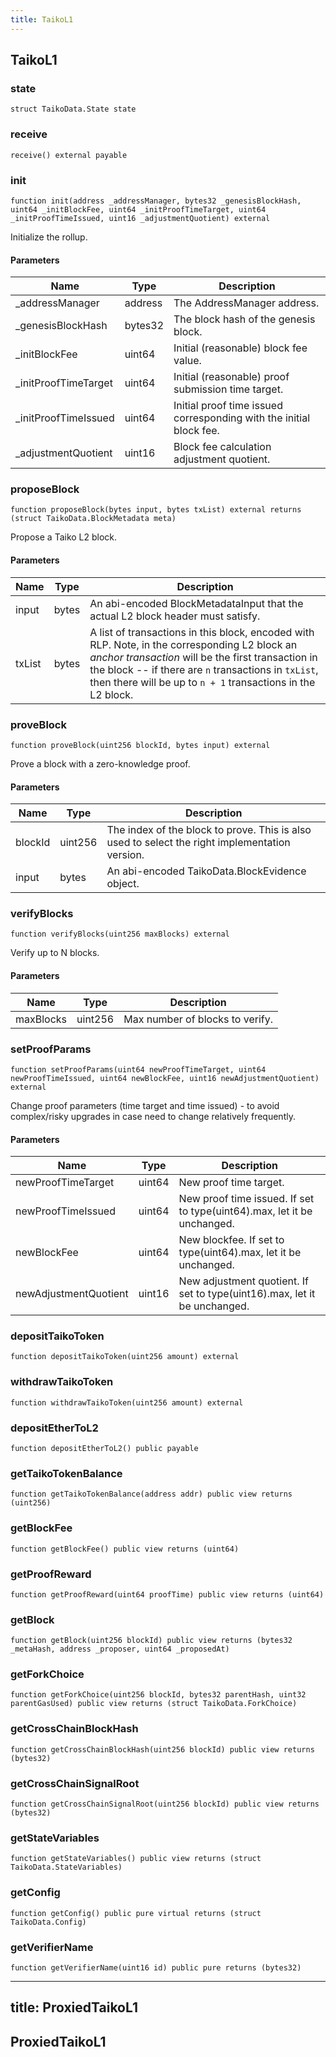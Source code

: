 ```yaml
---
title: TaikoL1
---
```


## TaikoL1

### state

```solidity
struct TaikoData.State state
```

### receive

```solidity
receive() external payable
```

### init

```solidity
function init(address _addressManager, bytes32 _genesisBlockHash, uint64 _initBlockFee, uint64 _initProofTimeTarget, uint64 _initProofTimeIssued, uint16 _adjustmentQuotient) external
```

Initialize the rollup.

#### Parameters

| Name                  | Type    | Description                                                         |
| --------------------- | ------- | ------------------------------------------------------------------- |
| \_addressManager      | address | The AddressManager address.                                         |
| \_genesisBlockHash    | bytes32 | The block hash of the genesis block.                                |
| \_initBlockFee        | uint64  | Initial (reasonable) block fee value.                               |
| \_initProofTimeTarget | uint64  | Initial (reasonable) proof submission time target.                  |
| \_initProofTimeIssued | uint64  | Initial proof time issued corresponding with the initial block fee. |
| \_adjustmentQuotient  | uint16  | Block fee calculation adjustment quotient.                          |

### proposeBlock

```solidity
function proposeBlock(bytes input, bytes txList) external returns (struct TaikoData.BlockMetadata meta)
```

Propose a Taiko L2 block.

#### Parameters

| Name   | Type  | Description                                                                                                                                                                                                                                                                 |
| ------ | ----- | --------------------------------------------------------------------------------------------------------------------------------------------------------------------------------------------------------------------------------------------------------------------------- |
| input  | bytes | An abi-encoded BlockMetadataInput that the actual L2 block header must satisfy.                                                                                                                                                                                             |
| txList | bytes | A list of transactions in this block, encoded with RLP. Note, in the corresponding L2 block an _anchor transaction_ will be the first transaction in the block -- if there are `n` transactions in `txList`, then there will be up to `n + 1` transactions in the L2 block. |

### proveBlock

```solidity
function proveBlock(uint256 blockId, bytes input) external
```

Prove a block with a zero-knowledge proof.

#### Parameters

| Name    | Type    | Description                                                                                    |
| ------- | ------- | ---------------------------------------------------------------------------------------------- |
| blockId | uint256 | The index of the block to prove. This is also used to select the right implementation version. |
| input   | bytes   | An abi-encoded TaikoData.BlockEvidence object.                                                 |

### verifyBlocks

```solidity
function verifyBlocks(uint256 maxBlocks) external
```

Verify up to N blocks.

#### Parameters

| Name      | Type    | Description                     |
| --------- | ------- | ------------------------------- |
| maxBlocks | uint256 | Max number of blocks to verify. |

### setProofParams

```solidity
function setProofParams(uint64 newProofTimeTarget, uint64 newProofTimeIssued, uint64 newBlockFee, uint16 newAdjustmentQuotient) external
```

Change proof parameters (time target and time issued) - to avoid complex/risky upgrades in case need to change relatively frequently.

#### Parameters

| Name                  | Type   | Description                                                               |
| --------------------- | ------ | ------------------------------------------------------------------------- |
| newProofTimeTarget    | uint64 | New proof time target.                                                    |
| newProofTimeIssued    | uint64 | New proof time issued. If set to type(uint64).max, let it be unchanged.   |
| newBlockFee           | uint64 | New blockfee. If set to type(uint64).max, let it be unchanged.            |
| newAdjustmentQuotient | uint16 | New adjustment quotient. If set to type(uint16).max, let it be unchanged. |

### depositTaikoToken

```solidity
function depositTaikoToken(uint256 amount) external
```

### withdrawTaikoToken

```solidity
function withdrawTaikoToken(uint256 amount) external
```

### depositEtherToL2

```solidity
function depositEtherToL2() public payable
```

### getTaikoTokenBalance

```solidity
function getTaikoTokenBalance(address addr) public view returns (uint256)
```

### getBlockFee

```solidity
function getBlockFee() public view returns (uint64)
```

### getProofReward

```solidity
function getProofReward(uint64 proofTime) public view returns (uint64)
```

### getBlock

```solidity
function getBlock(uint256 blockId) public view returns (bytes32 _metaHash, address _proposer, uint64 _proposedAt)
```

### getForkChoice

```solidity
function getForkChoice(uint256 blockId, bytes32 parentHash, uint32 parentGasUsed) public view returns (struct TaikoData.ForkChoice)
```

### getCrossChainBlockHash

```solidity
function getCrossChainBlockHash(uint256 blockId) public view returns (bytes32)
```

### getCrossChainSignalRoot

```solidity
function getCrossChainSignalRoot(uint256 blockId) public view returns (bytes32)
```

### getStateVariables

```solidity
function getStateVariables() public view returns (struct TaikoData.StateVariables)
```

### getConfig

```solidity
function getConfig() public pure virtual returns (struct TaikoData.Config)
```

### getVerifierName

```solidity
function getVerifierName(uint16 id) public pure returns (bytes32)
```

---

## title: ProxiedTaikoL1

## ProxiedTaikoL1
